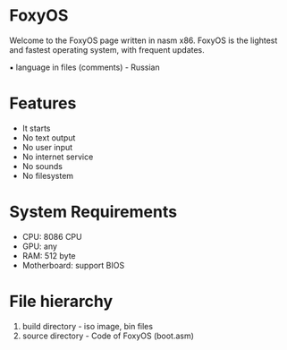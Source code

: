 # FoxyOS
Welcome to the FoxyOS page written in nasm x86. FoxyOS is the lightest and fastest operating system, with frequent updates.

▪ language in files (comments) - Russian

# Features
- It starts
- No text output
- No user input
- No internet service
- No sounds
- No filesystem

# System Requirements
- CPU: 8086 CPU
- GPU: any
- RAM: 512 byte
- Motherboard: support BIOS

# File hierarchy
1. build directory - iso image, bin files
2. source directory - Code of FoxyOS (boot.asm)
